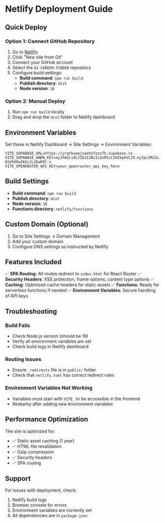 # Netlify Deployment Guide

## Quick Deploy

### Option 1: Connect GitHub Repository
1. Go to [Netlify](https://netlify.com)
2. Click "New site from Git"
3. Connect your GitHub account
4. Select the `AI-CAREER-FINDER` repository
5. Configure build settings:
   - **Build command**: `npm run build`
   - **Publish directory**: `dist`
   - **Node version**: `18`

### Option 2: Manual Deploy
1. Run `npm run build` locally
2. Drag and drop the `dist` folder to Netlify dashboard

## Environment Variables

Set these in Netlify Dashboard → Site Settings → Environment Variables:

```
VITE_SUPABASE_URL=https://yrgtkuwejsaxhsfozxfh.supabase.co
VITE_SUPABASE_ANON_KEY=eyJhbGciOiJIUzI1NiIsInR5cCI6IkpXVCJ9.eyJpc3MiOiJzdXBhYmFzZSIsInJlZiI6InlyZ3RrdXdlanNheGhzZm96eGZoIiwicm9sZSI6ImFub24iLCJpYXQiOjE3NTYzMzEyMzUsImV4cCI6MjA3MTkwNzIzNX0.bQEGRE4OU5_cBJd5DNtdZ-DSdhO9wIKGc2L1DaR9l-s
VITE_OPENROUTER_API_KEY=your_openrouter_api_key_here
```

## Build Settings

- **Build command**: `npm run build`
- **Publish directory**: `dist`
- **Node version**: `18`
- **Functions directory**: `netlify/functions`

## Custom Domain (Optional)

1. Go to Site Settings → Domain Management
2. Add your custom domain
3. Configure DNS settings as instructed by Netlify

## Features Included

✅ **SPA Routing**: All routes redirect to `index.html` for React Router
✅ **Security Headers**: XSS protection, frame options, content type options
✅ **Caching**: Optimized cache headers for static assets
✅ **Functions**: Ready for serverless functions if needed
✅ **Environment Variables**: Secure handling of API keys

## Troubleshooting

### Build Fails
- Check Node.js version (should be 18)
- Verify all environment variables are set
- Check build logs in Netlify dashboard

### Routing Issues
- Ensure `_redirects` file is in `public/` folder
- Check that `netlify.toml` has correct redirect rules

### Environment Variables Not Working
- Variables must start with `VITE_` to be accessible in the frontend
- Redeploy after adding new environment variables

## Performance Optimization

The site is optimized for:
- ✅ Static asset caching (1 year)
- ✅ HTML file revalidation
- ✅ Gzip compression
- ✅ Security headers
- ✅ SPA routing

## Support

For issues with deployment, check:
1. Netlify build logs
2. Browser console for errors
3. Environment variables are correctly set
4. All dependencies are in `package.json`
